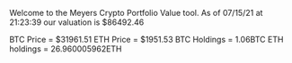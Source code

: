 Welcome to the Meyers Crypto Portfolio Value tool. 
As of 07/15/21 at 21:23:39 our valuation is $86492.46 

BTC Price = $31961.51
 ETH Price = $1951.53
BTC Holdings = 1.06BTC
 ETH holdings = 26.960005962ETH 
